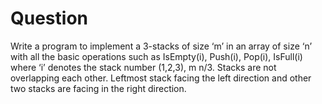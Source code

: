 # Question

Write a program to implement a 3-stacks of size ‘m’ in an array
of size ‘n’ with all the basic operations such as IsEmpty(i),
Push(i), Pop(i), IsFull(i) where ‘i’ denotes the stack number
(1,2,3), m n/3. Stacks are not overlapping each other.
Leftmost stack facing the left direction and other two
stacks are facing in the right direction.
